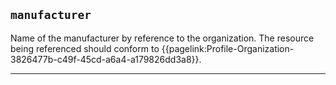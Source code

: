 ## `manufacturer`

Name of the manufacturer by reference to the organization. The resource being referenced should conform to {{pagelink:Profile-Organization-3826477b-c49f-45cd-a6a4-a179826dd3a8}}.

---
